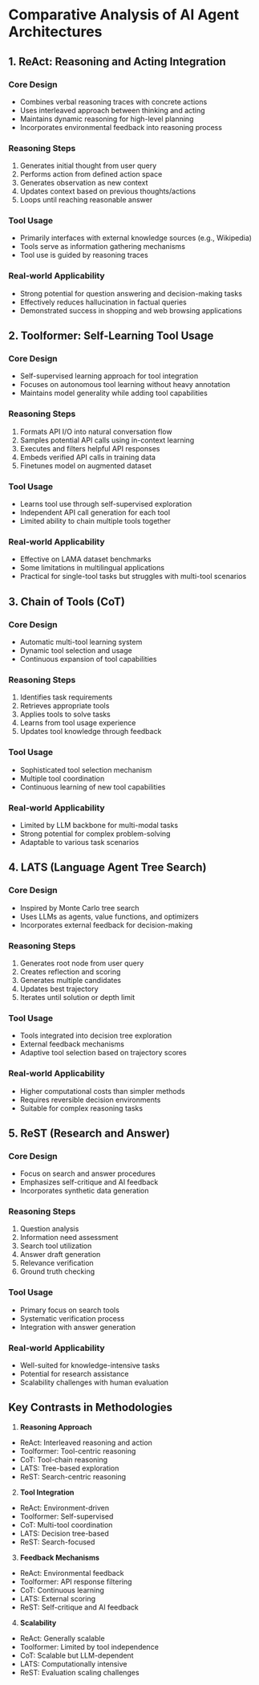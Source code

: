 # Comparative Analysis of AI Agent Architectures

## 1. ReAct: Reasoning and Acting Integration

### Core Design
- Combines verbal reasoning traces with concrete actions
- Uses interleaved approach between thinking and acting
- Maintains dynamic reasoning for high-level planning
- Incorporates environmental feedback into reasoning process

### Reasoning Steps
1. Generates initial thought from user query
2. Performs action from defined action space
3. Generates observation as new context
4. Updates context based on previous thoughts/actions
5. Loops until reaching reasonable answer

### Tool Usage
- Primarily interfaces with external knowledge sources (e.g., Wikipedia)
- Tools serve as information gathering mechanisms
- Tool use is guided by reasoning traces

### Real-world Applicability
- Strong potential for question answering and decision-making tasks
- Effectively reduces hallucination in factual queries
- Demonstrated success in shopping and web browsing applications

## 2. Toolformer: Self-Learning Tool Usage

### Core Design
- Self-supervised learning approach for tool integration
- Focuses on autonomous tool learning without heavy annotation
- Maintains model generality while adding tool capabilities

### Reasoning Steps
1. Formats API I/O into natural conversation flow
2. Samples potential API calls using in-context learning
3. Executes and filters helpful API responses
4. Embeds verified API calls in training data
5. Finetunes model on augmented dataset

### Tool Usage
- Learns tool use through self-supervised exploration
- Independent API call generation for each tool
- Limited ability to chain multiple tools together

### Real-world Applicability
- Effective on LAMA dataset benchmarks
- Some limitations in multilingual applications
- Practical for single-tool tasks but struggles with multi-tool scenarios

## 3. Chain of Tools (CoT)

### Core Design
- Automatic multi-tool learning system
- Dynamic tool selection and usage
- Continuous expansion of tool capabilities

### Reasoning Steps
1. Identifies task requirements
2. Retrieves appropriate tools
3. Applies tools to solve tasks
4. Learns from tool usage experience
5. Updates tool knowledge through feedback

### Tool Usage
- Sophisticated tool selection mechanism
- Multiple tool coordination
- Continuous learning of new tool capabilities

### Real-world Applicability
- Limited by LLM backbone for multi-modal tasks
- Strong potential for complex problem-solving
- Adaptable to various task scenarios

## 4. LATS (Language Agent Tree Search)

### Core Design
- Inspired by Monte Carlo tree search
- Uses LLMs as agents, value functions, and optimizers
- Incorporates external feedback for decision-making

### Reasoning Steps
1. Generates root node from user query
2. Creates reflection and scoring
3. Generates multiple candidates
4. Updates best trajectory
5. Iterates until solution or depth limit

### Tool Usage
- Tools integrated into decision tree exploration
- External feedback mechanisms
- Adaptive tool selection based on trajectory scores

### Real-world Applicability
- Higher computational costs than simpler methods
- Requires reversible decision environments
- Suitable for complex reasoning tasks

## 5. ReST (Research and Answer)

### Core Design
- Focus on search and answer procedures
- Emphasizes self-critique and AI feedback
- Incorporates synthetic data generation

### Reasoning Steps
1. Question analysis
2. Information need assessment
3. Search tool utilization
4. Answer draft generation
5. Relevance verification
6. Ground truth checking

### Tool Usage
- Primary focus on search tools
- Systematic verification process
- Integration with answer generation

### Real-world Applicability
- Well-suited for knowledge-intensive tasks
- Potential for research assistance
- Scalability challenges with human evaluation

## Key Contrasts in Methodologies

1. **Reasoning Approach**
- ReAct: Interleaved reasoning and action
- Toolformer: Tool-centric reasoning
- CoT: Tool-chain reasoning
- LATS: Tree-based exploration
- ReST: Search-centric reasoning

2. **Tool Integration**
- ReAct: Environment-driven
- Toolformer: Self-supervised
- CoT: Multi-tool coordination
- LATS: Decision tree-based
- ReST: Search-focused

3. **Feedback Mechanisms**
- ReAct: Environmental feedback
- Toolformer: API response filtering
- CoT: Continuous learning
- LATS: External scoring
- ReST: Self-critique and AI feedback

4. **Scalability**
- ReAct: Generally scalable
- Toolformer: Limited by tool independence
- CoT: Scalable but LLM-dependent
- LATS: Computationally intensive
- ReST: Evaluation scaling challenges
